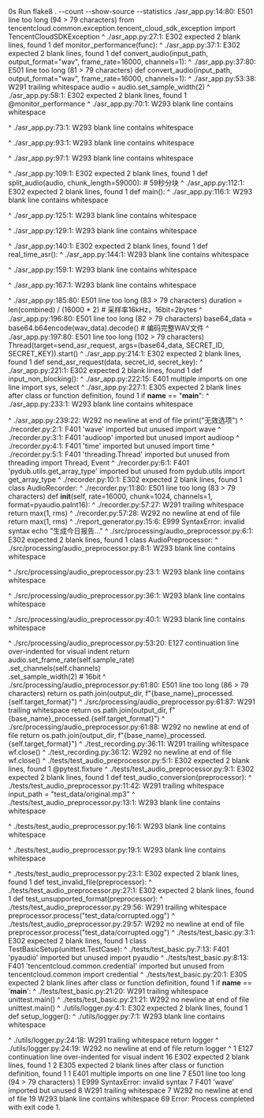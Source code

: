 0s
Run flake8 . --count --show-source --statistics
./asr_app.py:14:80: E501 line too long (94 > 79 characters)
from tencentcloud.common.exception.tencent_cloud_sdk_exception import TencentCloudSDKException
                                                                               ^
./asr_app.py:27:1: E302 expected 2 blank lines, found 1
def monitor_performance(func):
^
./asr_app.py:37:1: E302 expected 2 blank lines, found 1
def convert_audio(input_path, output_format="wav", frame_rate=16000, channels=1):
^
./asr_app.py:37:80: E501 line too long (81 > 79 characters)
def convert_audio(input_path, output_format="wav", frame_rate=16000, channels=1):
                                                                               ^
./asr_app.py:53:38: W291 trailing whitespace
    audio = audio.set_sample_width(2) 
                                     ^
./asr_app.py:58:1: E302 expected 2 blank lines, found 1
@monitor_performance
^
./asr_app.py:70:1: W293 blank line contains whitespace
        
^
./asr_app.py:73:1: W293 blank line contains whitespace
        
^
./asr_app.py:93:1: W293 blank line contains whitespace
        
^
./asr_app.py:97:1: W293 blank line contains whitespace
            
^
./asr_app.py:109:1: E302 expected 2 blank lines, found 1
def split_audio(audio, chunk_length=59000):  # 59秒分块
^
./asr_app.py:112:1: E302 expected 2 blank lines, found 1
def main():
^
./asr_app.py:116:1: W293 blank line contains whitespace
    
^
./asr_app.py:125:1: W293 blank line contains whitespace
    
^
./asr_app.py:129:1: W293 blank line contains whitespace
    
^
./asr_app.py:140:1: E302 expected 2 blank lines, found 1
def real_time_asr():
^
./asr_app.py:144:1: W293 blank line contains whitespace
    
^
./asr_app.py:159:1: W293 blank line contains whitespace
    
^
./asr_app.py:167:1: W293 blank line contains whitespace
        
^
./asr_app.py:185:80: E501 line too long (83 > 79 characters)
                    duration = len(combined) / (16000 * 2)  # 采样率16kHz，16bit=2bytes
                                                                               ^
./asr_app.py:196:80: E501 line too long (82 > 79 characters)
                    base64_data = base64.b64encode(wav_data).decode()  # 编码完整WAV文件
                                                                               ^
./asr_app.py:197:80: E501 line too long (102 > 79 characters)
                    Thread(target=send_asr_request, args=(base64_data, SECRET_ID, SECRET_KEY)).start()
                                                                               ^
./asr_app.py:214:1: E302 expected 2 blank lines, found 1
def send_asr_request(data, secret_id, secret_key):
^
./asr_app.py:221:1: E302 expected 2 blank lines, found 1
def input_non_blocking():
^
./asr_app.py:222:15: E401 multiple imports on one line
    import sys, select
              ^
./asr_app.py:227:1: E305 expected 2 blank lines after class or function definition, found 1
if __name__ == "__main__":
^
./asr_app.py:233:1: W293 blank line contains whitespace
    
^
./asr_app.py:239:22: W292 no newline at end of file
        print("无效选项")                     ^
./recorder.py:2:1: F401 'wave' imported but unused
import wave
^
./recorder.py:3:1: F401 'audioop' imported but unused
import audioop
^
./recorder.py:4:1: F401 'time' imported but unused
import time
^
./recorder.py:5:1: F401 'threading.Thread' imported but unused
from threading import Thread, Event
^
./recorder.py:6:1: F401 'pydub.utils.get_array_type' imported but unused
from pydub.utils import get_array_type
^
./recorder.py:10:1: E302 expected 2 blank lines, found 1
class AudioRecorder:
^
./recorder.py:11:80: E501 line too long (83 > 79 characters)
    def __init__(self, rate=16000, chunk=1024, channels=1, format=pyaudio.paInt16):
                                                                               ^
./recorder.py:57:27: W291 trailing whitespace
        return max(1, rms)                           ^
./recorder.py:57:28: W292 no newline at end of file
        return max(1, rms)                            ^
./report_generator.py:15:6: E999 SyntaxError: invalid syntax
echo "生成今日报告..."
     ^
./src/processing/audio_preprocessor.py:6:1: E302 expected 2 blank lines, found 1
class AudioPreprocessor:
^
./src/processing/audio_preprocessor.py:8:1: W293 blank line contains whitespace
    
^
./src/processing/audio_preprocessor.py:23:1: W293 blank line contains whitespace
            
^
./src/processing/audio_preprocessor.py:36:1: W293 blank line contains whitespace
            
^
./src/processing/audio_preprocessor.py:40:1: W293 blank line contains whitespace
            
^
./src/processing/audio_preprocessor.py:53:20: E127 continuation line over-indented for visual indent
        return audio.set_frame_rate(self.sample_rate)\
                   .set_channels(self.channels)\
                   .set_sample_width(2)  # 16bit
                   ^
./src/processing/audio_preprocessor.py:61:80: E501 line too long (86 > 79 characters)
        return os.path.join(output_dir, f"{base_name}_processed.{self.target_format}")                                                                                ^
./src/processing/audio_preprocessor.py:61:87: W291 trailing whitespace
        return os.path.join(output_dir, f"{base_name}_processed.{self.target_format}")                                                                                       ^
./src/processing/audio_preprocessor.py:61:88: W292 no newline at end of file
        return os.path.join(output_dir, f"{base_name}_processed.{self.target_format}")                                                                                        ^
./test_recording.py:36:11: W291 trailing whitespace
wf.close()           ^
./test_recording.py:36:12: W292 no newline at end of file
wf.close()            ^
./tests/test_audio_preprocessor.py:5:1: E302 expected 2 blank lines, found 1
@pytest.fixture
^
./tests/test_audio_preprocessor.py:9:1: E302 expected 2 blank lines, found 1
def test_audio_conversion(preprocessor):
^
./tests/test_audio_preprocessor.py:11:42: W291 trailing whitespace
    input_path = "test_data/original.mp3" 
                                         ^
./tests/test_audio_preprocessor.py:13:1: W293 blank line contains whitespace
    
^
./tests/test_audio_preprocessor.py:16:1: W293 blank line contains whitespace
    
^
./tests/test_audio_preprocessor.py:19:1: W293 blank line contains whitespace
    
^
./tests/test_audio_preprocessor.py:23:1: E302 expected 2 blank lines, found 1
def test_invalid_file(preprocessor):
^
./tests/test_audio_preprocessor.py:27:1: E302 expected 2 blank lines, found 1
def test_unsupported_format(preprocessor):
^
./tests/test_audio_preprocessor.py:29:56: W291 trailing whitespace
        preprocessor.process("test_data/corrupted.ogg")                                                        ^
./tests/test_audio_preprocessor.py:29:57: W292 no newline at end of file
        preprocessor.process("test_data/corrupted.ogg")                                                         ^
./tests/test_basic.py:3:1: E302 expected 2 blank lines, found 1
class TestBasicSetup(unittest.TestCase):
^
./tests/test_basic.py:7:13: F401 'pyaudio' imported but unused
            import pyaudio
            ^
./tests/test_basic.py:8:13: F401 'tencentcloud.common.credential' imported but unused
            from tencentcloud.common import credential
            ^
./tests/test_basic.py:20:1: E305 expected 2 blank lines after class or function definition, found 1
if __name__ == '__main__':
^
./tests/test_basic.py:21:20: W291 trailing whitespace
    unittest.main()                    ^
./tests/test_basic.py:21:21: W292 no newline at end of file
    unittest.main()                     ^
./utils/logger.py:4:1: E302 expected 2 blank lines, found 1
def setup_logger():
^
./utils/logger.py:7:1: W293 blank line contains whitespace
    
^
./utils/logger.py:24:18: W291 trailing whitespace
    return logger                  ^
./utils/logger.py:24:19: W292 no newline at end of file
    return logger                   ^
1     E127 continuation line over-indented for visual indent
16    E302 expected 2 blank lines, found 1
2     E305 expected 2 blank lines after class or function definition, found 1
1     E401 multiple imports on one line
7     E501 line too long (94 > 79 characters)
1     E999 SyntaxError: invalid syntax
7     F401 'wave' imported but unused
8     W291 trailing whitespace
7     W292 no newline at end of file
19    W293 blank line contains whitespace
69
Error: Process completed with exit code 1.